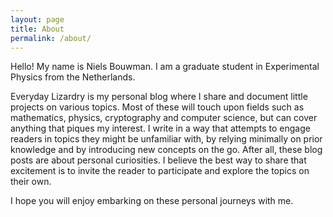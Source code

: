 ```yaml
---
layout: page
title: About
permalink: /about/
---
```


Hello! My name is Niels Bouwman. I am a graduate student in Experimental Physics from the Netherlands.

Everyday Lizardry is my personal blog where I share and document little projects on various topics. Most of these will touch upon fields such as mathematics, physics, cryptography and computer science, but can cover anything that piques my interest. I write in a way that attempts to engage readers in topics they might be unfamiliar with, by relying minimally on prior knowledge and by introducing new concepts on the go. After all, these blog posts are about personal curiosities. I believe the best way to share that excitement is to invite the reader to participate and explore the topics on their own.

I hope you will enjoy embarking on these personal journeys with me. <!--If you catch any errors or if you have any questions, please send an email to the address below.-->